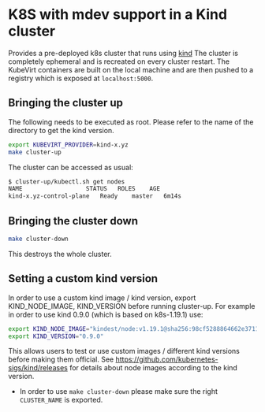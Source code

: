 # K8S with mdev support in a Kind cluster

Provides a pre-deployed k8s cluster that runs using [kind](https://github.com/kubernetes-sigs/kind) The cluster is completely ephemeral and is recreated on every cluster restart.
The KubeVirt containers are built on the local machine and are then pushed to a registry which is exposed at
`localhost:5000`.

## Bringing the cluster up

The following needs to be executed as root. Please refer to the name of the directory to get the kind version.

```bash
export KUBEVIRT_PROVIDER=kind-x.yz
make cluster-up
```

The cluster can be accessed as usual:

```bash
$ cluster-up/kubectl.sh get nodes
NAME                  STATUS   ROLES    AGE
kind-x.yz-control-plane   Ready    master   6m14s
```

## Bringing the cluster down

```bash
make cluster-down
```

This destroys the whole cluster.

## Setting a custom kind version

In order to use a custom kind image / kind version,
export KIND_NODE_IMAGE, KIND_VERSION before running cluster-up.
For example in order to use kind 0.9.0 (which is based on k8s-1.19.1) use:
```bash
export KIND_NODE_IMAGE="kindest/node:v1.19.1@sha256:98cf5288864662e37115e362b23e4369c8c4a408f99cbc06e58ac30ddc721600"
export KIND_VERSION="0.9.0"
```
This allows users to test or use custom images / different kind versions before making them official.
See https://github.com/kubernetes-sigs/kind/releases for details about node images according to the kind version.

- In order to use `make cluster-down` please make sure the right `CLUSTER_NAME` is exported.

